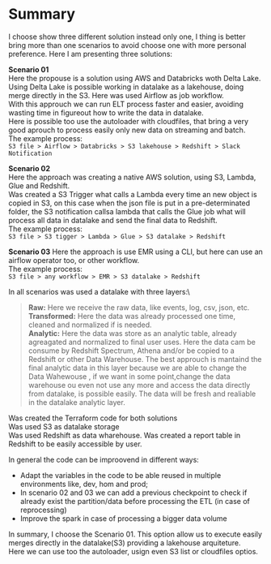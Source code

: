 # Summary

I choose show three different solution instead only one, I thing is better bring more than one scenarios to avoid choose one with more personal preference. Here I am presenting three solutions:

**Scenario 01**\
Here the propouse is a solution using AWS and Databricks woth Delta Lake. Using Delta Lake is possible working in datalake as a lakehouse, doing merge directly in the S3.
Here was used Airflow as job workflow.\
With this approuch we can run ELT process faster and easier, avoiding wasting time in figureout how to write the data in datalake.\
Here is possible too use the autoloader with cloudfiles, that bring a very good aprouch to process easily only new data on streaming and batch.\
The example process:\
`S3 file > Airflow > Databricks > S3 lakehouse > Redshift > Slack Notification`

**Scenario 02**\
Here the approach was creating a native AWS solution, using S3, Lambda, Glue and Redshift.\
Was created a S3 Trigger what calls a Lambda every time an new object is copied in S3, on this case when the json file is put in a pre-determinated folder, the S3 notification callsa lambda that calls the Glue job what will process all data in datalake and send the final data to Redshift.\
The example process:\
`S3 file > S3 tigger > Lambda > Glue > S3 datalake > Redshift`

**Scenario 03**
Here the approach is use EMR using a CLI, but here can use an airflow operator too, or other workflow.\
The example process:\
`S3 file > any workflow > EMR > S3 datalake > Redshift`


In all scenarios was used a datalake with three layers:\
>**Raw:** Here we receive the raw data, like events, log, csv, json, etc.\
**Transformed:** Here the data was already processed one time, cleaned and normalized if is needed.\
**Analytic:** Here the data was store as an analytic table, already agreagated and normalized to final user uses. Here the data cam be consume by Redshift Spectrum, Athena and/or be copied to a Redshift or other Data Warehouse. The best approuch is mantaind the final analytic data in this layer because we are able to change the Data Wahewouse , if we want in some point,change the data warehouse ou even not use any more and access the data directly from datalake, is possible easily. The data will be fresh and realiable in the datalake analytic layer.


Was created the Terraform code for both solutions\
Was used S3 as datalake storage\
Was used Redshift as data wharehouse. Was created a report table in Redshift to be easily accessible by user.


In general the code can be improovend in different ways:
- Adapt the variables in the code to be able reused in multiple environments like, dev, hom and prod;
- In scenario 02 and 03 we can add a previous checkpoint to check if already exist the partition/data before processing the ETL (in case of reprocessing)
- Improve the spark in case of processing a bigger data volume

In summary, I choose the Scenario 01. This option allow us to execute easily merges directly in the datalake(S3) providing a lakehouse arquiteture.\
Here we can use too the autoloader, usign even  S3 list or cloudfiles optios.